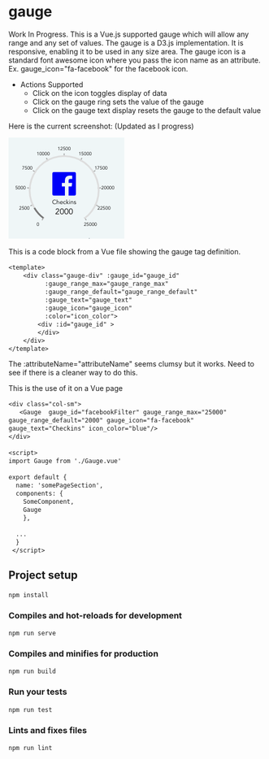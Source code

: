 # gauge

Work In Progress. This is a Vue.js supported gauge which will allow any range and any set of values. The gauge is a D3.js implementation. It is responsive, enabling it to be used in any size area. The gauge icon is a standard font awesome icon where you pass the icon name as an attribute. Ex. gauge_icon="fa-facebook" for the facebook icon. 

* Actions Supported
  * Click on the icon toggles display of data
  * Click on the gauge ring sets the value of the gauge
  * Click on the gauge text display resets the gauge to the default value
  
Here is the current screenshot: (Updated as I progress)

![alt text](gauge.png)

This is a code block from a Vue file showing the gauge tag definition. 
```
<template>
    <div class="gauge-div" :gauge_id="gauge_id" 
          :gauge_range_max="gauge_range_max"
          :gauge_range_default="gauge_range_default"
          :gauge_text="gauge_text"
          :gauge_icon="gauge_icon"
          :color="icon_color">
        <div :id="gauge_id" >
        </div>
    </div>
</template>
```
The :attributeName="attributeName" seems clumsy but it works. Need to see if there is a cleaner way to do this.

This is the use of it on a Vue page
```
<div class="col-sm">   
   <Gauge  gauge_id="facebookFilter" gauge_range_max="25000" gauge_range_default="2000" gauge_icon="fa-facebook"    gauge_text="Checkins" icon_color="blue"/>
</div>

<script>
import Gauge from './Gauge.vue'

export default {
  name: 'somePageSection',
  components: {
    SomeComponent,
    Gauge
    },

  ...
  }
 </script> 

```



## Project setup
```
npm install
```

### Compiles and hot-reloads for development
```
npm run serve
```

### Compiles and minifies for production
```
npm run build
```

### Run your tests
```
npm run test
```

### Lints and fixes files
```
npm run lint
```
